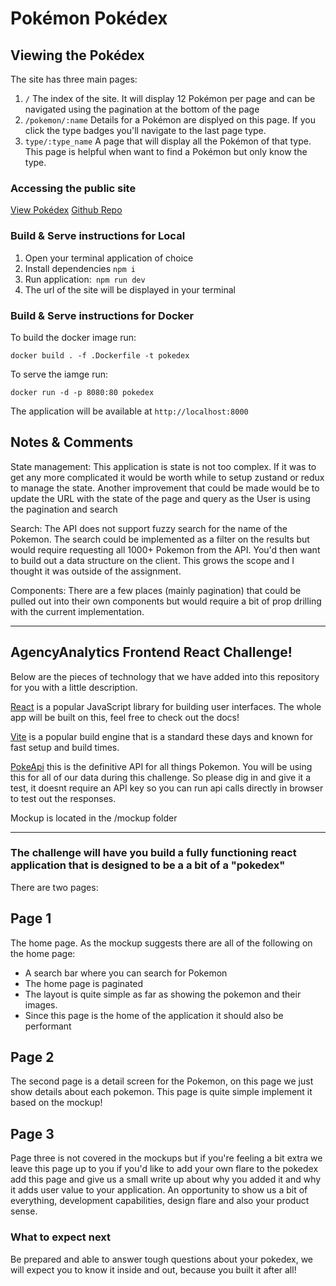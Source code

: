 # Pokémon Pokédex

## Viewing the Pokédex
The site has three main pages:
1. `/` The index of the site. It will display 12 Pokémon per page and can be navigated using the pagination at the bottom of the page
2. `/pokemon/:name` Details for a Pokémon are displyed on this page. If you click the type badges you'll navigate to the last page type.
3. `type/:type_name` A page that will display all the Pokémon of that type. This page is helpful when want to find a Pokémon but only know the type.

### Accessing the public site

[View Pokédex](https://jl-pokedex-takehome.netlify.app)
[Github Repo](https://github.com/joshlaidlaw/Pokedex)

### Build & Serve instructions for Local

1. Open your terminal application of choice
1. Install dependencies `npm i`
1. Run application:` npm run dev`
1. The url of the site will be displayed in your terminal

### Build & Serve instructions for Docker

To build the docker image run:

`docker build . -f .Dockerfile -t pokedex`

To serve the iamge run:

`docker run -d -p 8080:80 pokedex`

The application will be available at `http://localhost:8000`

## Notes & Comments

State management: This application is state is not too complex. If it was to get any more complicated it would be worth while to setup zustand or redux to manage the state. Another improvement that could be made would be to update the URL with the state of the page and query as the User is using the pagination and search

Search: The API does not support fuzzy search for the name of the Pokemon. The search could be implemented as a filter on the results but would require requesting all 1000+ Pokemon from the API. You'd then want to build out a data structure on the client. This grows the scope and I thought it was outside of the assignment.

Components: There are a few places (mainly pagination) that could be pulled out into their own components but would require a bit of prop drilling with the current implementation.

---

## AgencyAnalytics Frontend React Challenge!

Below are the pieces of technology that we have added into this repository for you with a little description.

[React](https://reactjs.org/) is a popular JavaScript library for building user interfaces. The whole app will be built on this, feel free to check out the docs!

[Vite](https://vite.dev/) is a popular build engine that is a standard these days and known for fast setup and build times.

[PokeApi](https://pokeapi.co/) this is the definitive API for all things Pokemon. You will be using this for all of our data during this challenge. So please dig in and give it a test, it doesnt require an API key so you can run api calls directly in browser to test out the responses.

Mockup is located in the /mockup folder

---

### The challenge will have you build a fully functioning react application that is designed to be a a bit of a "pokedex"

There are two pages:

## Page 1

The home page. As the mockup suggests there are all of the following on the home page:

- A search bar where you can search for Pokemon
- The home page is paginated
- The layout is quite simple as far as showing the pokemon and their images.
- Since this page is the home of the application it should also be performant

## Page 2

The second page is a detail screen for the Pokemon, on this page we just show details about each pokemon. This page is quite simple implement it based on the mockup!

## Page 3

Page three is not covered in the mockups but if you're feeling a bit extra we leave this page up to you if you'd like to add your own flare to the pokedex add this page and give us a small write up about why you added it and why it adds user value to your application. An opportunity to show us a bit of everything, development capabilities, design flare and also your product sense.

### What to expect next

Be prepared and able to answer tough questions about your pokedex, we will expect you to know it inside and out, because you built it after all!
